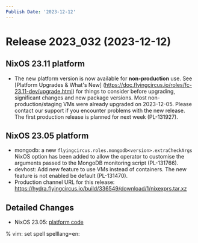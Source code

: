 ```yaml
---
Publish Date: '2023-12-12'
---
```


# Release 2023_032 (2023-12-12)

## NixOS 23.11 platform

- The new platform version is now available for **non-production** use. See
  [Platform Upgrades & What's New]
  (https://doc.flyingcircus.io/roles/fc-23.11-dev/upgrade.html) for things to
  consider before upgrading, significant changes and new package versions.
  Most non-production/staging VMs were already upgraded on 2023-12-05. Please
  contact our support if you encounter problems with the new release. The
  first production release is planned for next week (PL-131927).

## NixOS 23.05 platform

- mongodb: a new `flyingcircus.roles.mongodb<version>.extraCheckArgs` NixOS
  option has been added to allow the operator to customise the arguments
  passed to the MongoDB monitoring script (PL-131766).
- devhost: Add new feature to use VMs instead of containers. The new feature
  is not enabled be default (PL-131470).
- Production channel URL for this release: https://hydra.flyingcircus.io/build/336549/download/1/nixexprs.tar.xz

## Detailed Changes

- NixOS 23.05: [platform code](https://github.com/flyingcircusio/fc-nixos/compare/fc/r2023_031/23.05...69571ffc11dd4c2a70015806de2835887660dab8)

% vim: set spell spelllang=en:
